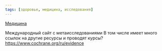 ```yaml
---
tags: [здоровье, медицина, исследования]
---
```

[Медицина](Медицина.md)

Международный сайт с метаисследованиями
В том числе имеет много ссылок на другие ресурсы  и проводят курсы?
https://www.cochrane.org/ru/evidence
